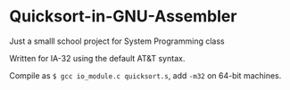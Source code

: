 # Quicksort-in-GNU-Assembler
Just a smalll school project for System Programming class

Written for IA-32 using the default AT&T syntax.

Compile as `$ gcc io_module.c quicksort.s`, add `-m32` on 64-bit machines.
